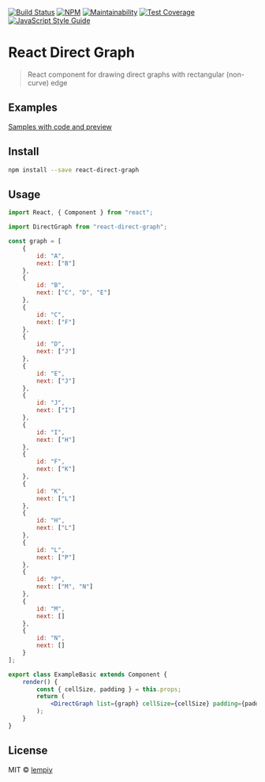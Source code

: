 [![Build Status](https://travis-ci.org/lempiy/react-direct-graph.svg?branch=master)](https://travis-ci.org/lempiy/react-direct-graph) [![NPM](https://img.shields.io/npm/v/react-direct-graph.svg)](https://www.npmjs.com/package/react-direct-graph) [![Maintainability](https://api.codeclimate.com/v1/badges/d333ef5cfaaa6a432aca/maintainability)](https://codeclimate.com/github/lempiy/react-direct-graph/maintainability) [![Test Coverage](https://api.codeclimate.com/v1/badges/d333ef5cfaaa6a432aca/test_coverage)](https://codeclimate.com/github/lempiy/react-direct-graph/test_coverage) [![JavaScript Style Guide](https://img.shields.io/badge/code_style-standard-brightgreen.svg)](https://standardjs.com)

# React Direct Graph

> React component for drawing direct graphs with rectangular (non-curve) edge

## Examples

[Samples with code and preview](https://lempiy.github.io/react-direct-graph/)

## Install

```bash
npm install --save react-direct-graph
```

## Usage

```jsx
import React, { Component } from "react";

import DirectGraph from "react-direct-graph";

const graph = [
    {
        id: "A",
        next: ["B"]
    },
    {
        id: "B",
        next: ["C", "D", "E"]
    },
    {
        id: "C",
        next: ["F"]
    },
    {
        id: "D",
        next: ["J"]
    },
    {
        id: "E",
        next: ["J"]
    },
    {
        id: "J",
        next: ["I"]
    },
    {
        id: "I",
        next: ["H"]
    },
    {
        id: "F",
        next: ["K"]
    },
    {
        id: "K",
        next: ["L"]
    },
    {
        id: "H",
        next: ["L"]
    },
    {
        id: "L",
        next: ["P"]
    },
    {
        id: "P",
        next: ["M", "N"]
    },
    {
        id: "M",
        next: []
    },
    {
        id: "N",
        next: []
    }
];

export class ExampleBasic extends Component {
    render() {
        const { cellSize, padding } = this.props;
        return (
            <DirectGraph list={graph} cellSize={cellSize} padding={padding} />
        );
    }
}
```

## License

MIT © [lempiy](https://github.com/lempiy)
